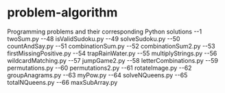 # problem-algorithm
Programming problems and their corresponding Python solutions
--1   twoSum.py
--48  isValidSudoku.py
--49  solveSudoku.py
--50  countAndSay.py
--51  combinationSum.py
--52  combinationSum2.py
--53  firstMissingPositive.py
--54  trapRainWater.py
--55  multiplyStrings.py
--56  wildcardMatching.py
--57  jumpGame2.py
--58  letterCombinations.py
--59  permutations.py
--60  permutations2.py
--61  rotateImage.py
--62  groupAnagrams.py
--63  myPow.py
--64  solveNQueens.py
--65  totalNQueens.py
--66  maxSubArray.py
